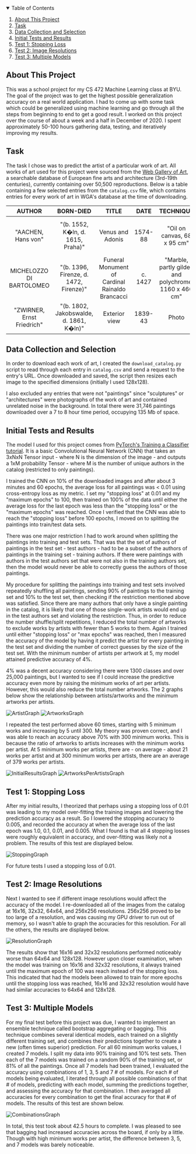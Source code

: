 <!-- TABLE OF CONTENTS -->
<details open="open">
  <summary>Table of Contents</summary>
  <ol>
    <li><a href="#ABOUT-THIS-PROJECT">About This Project</a></li>
    <li><a href="#TASK">Task</a></li>
    <li><a href="#DATA">Data Collection and Selection</a></li>
    <li><a href="#INITIAL">Initial Tests and Results</a></li>
    <li><a href="#Test1">Test 1: Stopping Loss</a></li>
    <li><a href="#Test2">Test 2: Image Resolutions</a></li>
    <li><a href="#Test3">Test 3: Multiple Models</a></li>
  </ol>
</details>

<!-- ABOUT THIS PROJECT -->
## About This Project

This was a school project for my CS 472 Machine Learning class at BYU. The goal of the project was to get the highest possible generalization accuracy on a real world application. I had to come up with some task which could be generalized using machine learning and go through all the steps from beginning to end to get a good result. I worked on this project over the course of about a week and a half in December of 2020. I spent approximately 50-100 hours gathering data, testing, and iteratively improving my results.

<!-- TASK -->
## Task

The task I chose was to predict the artist of a particular work of art. All works of art used for this project were sourced from the [Web Gallery of Art](https://www.wga.hu/), a searchable database of European fine arts and architecture (3rd-19th centuries), currently containing over 50,500 reproductions. Below is a table containing a few selected entries from the `catalog.csv` file, which contains entries for every work of art in WGA's database at the time of downloading.

|AUTHOR|BORN-DIED|TITLE|DATE|TECHNIQUE|LOCATION|URL|FORM|TYPE|SCHOOL|TIMEFRAME|
|:----:|:----:|:----:|:----:|:----:|:----:|:----:|:----:|:----:|:----:|:----:|
|"AACHEN, Hans von"|"(b. 1552, K�ln, d. 1615, Praha)"|Venus and Adonis|1574-88|"Oil on canvas, 68 x 95 cm"|"Fogg Art Museum, Harvard University, Cambridge"|https://www.wga.hu/html/a/aachen/adonis.html|painting|mythological|German|1601-1650|
|MICHELOZZO DI BARTOLOMEO|"(b. 1396, Firenze, d. 1472, Firenze)"|Funeral Monument of Cardinal Rainaldo Brancacci|c. 1427|"Marble, partly gilded and polychrome, 1160 x 460 cm"|"Sant'Angelo a Nilo, Naples"|https://www.wga.hu/html/m/micheloz/2/brancacc.html|sculpture|religious|Italian|1401-1450|
|"ZWIRNER, Ernst Friedrich"|"(b. 1802, Jakobswalde, d. 1861, K�ln)"|Exterior view|1839-43|Photo|"St. Apollinaris, Remagen"|https://www.wga.hu/html/z/zwirner/remagen.html|architecture|other|German|1801-1850|

<!-- DATA -->
## Data Collection and Selection

In order to download each work of art, I created the `download_catalog.py` script to read through each entry in `catalog.csv` and send a request to the entry's URL. Once downloaded and saved, the script then resizes each image to the specified dimensions (initially I used 128x128). 

I also excluded any entries that were not "paintings" since "sculptures" or "architectures" were photographs of the work of art and contained unrelated noise in the background. In total there were 31,746 paintings downloaded over a 7 to 8 hour time period, occupying 135 Mb of space.

<!-- INITIAL -->
## Initial Tests and Results

The model I used for this project comes from [PyTorch's Training a Classifier tutorial](https://pytorch.org/tutorials/beginner/blitz/cifar10_tutorial.html). It is a basic Convolutional Neural Network (CNN) that takes an 3xNxN Tensor input - where N is the dimension of the image - and outputs a 1xM probability Tensor - where M is the number of unique authors in the catalog (restricted to only paintings).

I trained the CNN on 10% of the downloaded images and after about 3 minutes and 60 epochs, the average loss for all paintings was < 0.01 using cross-entropy loss as my metric. I set my "stopping loss" at 0.01 and my "maximum epochs" to 100, then trained on 100% of the data until either the average loss for the last epoch was less than the "stopping loss" or the "maximum epochs" was reached. Once I verified that the CNN was able to reach the "stopping loss" before 100 epochs, I moved on to splitting the paintings into train/test data sets.

There was one major restriction I had to work around when splitting the paintings into training and test sets. That was that the set of authors of paintings in the test set - test authors - had to be a subset of the authors of paintings in the training set - training authors. If there were paintings with authors in the test authors set that were not also in the training authors set, then the model would never be able to correctly guess the authors of those paintings.

My procedure for splitting the paintings into training and test sets involved repeatedly shuffling all paintings, sending 90% of paintings to the training set and 10% to the test set, then checking if the restriction mentioned above was satisfied. Since there are many authors that only have a single painting in the catalog, it is likely that one of those single-work artists would end up in the test authors set and violating the restriction. Thus, in order to reduce the number shuffle/split repetitions, I reduced the total number of artworks to exclude works by artists with fewer than 5 works to them. Again I trained until either "stopping loss" or "max epochs" was reached, then I measured the accuracy of the model by having it predict the artist for every painting in the test set and dividing the number of correct guesses by the size of the test set. With the minimum number of artists per artwork at 5, my model attained predictive accuracy of 4%.

4% was a decent accuracy considering there were 1300 classes and over 25,000 paintings, but I wanted to see if I could increase the predictive accuracy even more by raising the minimum works of art per artists. However, this would also reduce the total number artworks. The 2 graphs below show the relationship between artists/artworks and the minimum artworks per artists.

![ArtistGraph](graphs/Artists.png)
![ArtworksGraph](graphs/Artworks.png)

I repeated the test performed above 60 times, starting with 5 minimum works and increasing by 5 until 300. My theory was proven correct, and I was able to reach an accuracy above 70% with 300 minimum works. This is because the ratio of artworks to artists increases with the minimum works per artist. At 5 minimum works per artists, there are - on average - about 21 works per artist and at 300 minimum works per artists, there are an average of 379 works per artists. 

![InitialResultsGraph](graphs/initial_results.png)
![ArtworksPerArtistsGraph](graphs/Artworks-Artists.png)

<!-- Test1 -->
## Test 1: Stopping Loss

After my initial results, I theorized that perhaps using a stopping loss of 0.01 was leading to my model over-fitting the training images and lowering the prediction accuracy as a result. So I lowered the stopping accuracy to 0.005, and recorded the accuracy at when the average loss of the last epoch was 1.0, 0.1, 0.01, and 0.005. What I found is that all 4 stopping losses were roughly equivalent in accuracy, and over-fitting was likely not a problem. The results of this test are displayed below.

![StoppingGraph](graphs/stopping_loss.png)

For future tests I used a stopping loss of 0.01.

<!-- Test2 -->
## Test 2: Image Resolutions

Next I wanted to see if different image resolutions would affect the accuracy of the model. I re-downloaded all of the images from the catalog at 16x16, 32x32, 64x64, and 256x256 resolutions. 256x256 proved to be too large of a resolution, and was causing my GPU driver to run out of memory, so I wasn't able to graph the accuracies for this resolution. For all the others, the results are displayed below.

![ResolutionGraph](graphs/resolution_accuracies.png)

The results show that 16x16 and 32x32 resolutions performed noticeably worse than 64x64 and 128x128. However upon closer examination, when the model was training on 16x16 and 32x32 resolutions, it always trained until the maximum epoch of 100 was reach instead of the stopping loss. This indicated that had the models been allowed to train for more epochs until the stopping loss was reached, 16x16 and 32x32 resolution would have had similar accuracies to 64x64 and 128x128.

<!-- Test3 -->
## Test 3: Multiple Models

For my final test before this project was due, I wanted to implement an ensemble technique called bootstrap aggregating or bagging. This technique combines several identical models, each trained on a slightly different training set, and combines their predictions together to create a new (often times superior) prediction. For all 60 minimum works values, I created 7 models. I split my data into 90% training and 10% test sets. Then each of the 7 models was trained on a random 90% of the training set, or 81% of all the paintings. Once all 7 models had been trained, I evaluated the accuracy using combinations of 1, 3, 5 and 7 # of models. For each # of models being evaluated, I iterated through all possible combinations of that # of models, predicting with each model, summing the predictions together, and assessing the accuracy for that combination. I then averaged all accuracies for every combination to get the final accuracy for that # of models. The results of this test are shown below.

![CombinationsGraph](graphs/combination_accuracy.png)

In total, this test took about 42.5 hours to complete. I was pleased to see that bagging had increased accuracies across the board, if only by a little. Though with high minimum works per artist, the difference between 3, 5, and 7 models was barely noticeable.